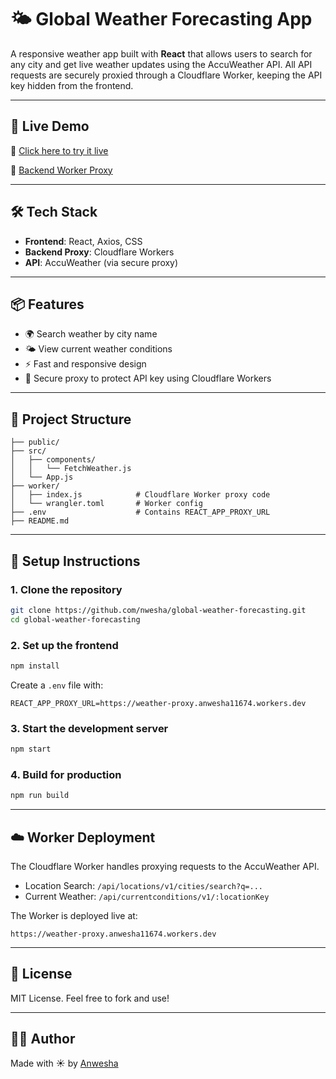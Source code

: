 # 🌤️ Global Weather Forecasting App

A responsive weather app built with **React** that allows users to search for any city and get live weather updates using the AccuWeather API. All API requests are securely proxied through a Cloudflare Worker, keeping the API key hidden from the frontend.

---

## 🚀 Live Demo

🔗 [Click here to try it live](https://global-weather-forecasting.pages.dev/)

🔗 [Backend Worker Proxy](https://weather-proxy.anwesha11674.workers.dev)

---

## 🛠️ Tech Stack

* **Frontend**: React, Axios, CSS
* **Backend Proxy**: Cloudflare Workers
* **API**: AccuWeather (via secure proxy)

---

## 📦 Features

* 🌍 Search weather by city name
* 🌤️ View current weather conditions
* ⚡ Fast and responsive design
* 🔐 Secure proxy to protect API key using Cloudflare Workers

---

## 📁 Project Structure

```
├── public/
├── src/
│   ├── components/
│   │   └── FetchWeather.js
│   └── App.js
├── worker/
│   ├── index.js            # Cloudflare Worker proxy code
│   └── wrangler.toml       # Worker config
├── .env                    # Contains REACT_APP_PROXY_URL
├── README.md
```

---

## 🔧 Setup Instructions

### 1. Clone the repository

```bash
git clone https://github.com/nwesha/global-weather-forecasting.git
cd global-weather-forecasting
```

### 2. Set up the frontend

```bash
npm install
```

Create a `.env` file with:

```env
REACT_APP_PROXY_URL=https://weather-proxy.anwesha11674.workers.dev
```

### 3. Start the development server

```bash
npm start
```

### 4. Build for production

```bash
npm run build
```

---

## ☁️ Worker Deployment

The Cloudflare Worker handles proxying requests to the AccuWeather API.

* Location Search: `/api/locations/v1/cities/search?q=...`
* Current Weather: `/api/currentconditions/v1/:locationKey`

The Worker is deployed live at:

```
https://weather-proxy.anwesha11674.workers.dev
```

---

## 📜 License

MIT License. Feel free to fork and use!

---

## 🙋‍♀️ Author

Made with ☀️ by [Anwesha](https://github.com/nwesha)
